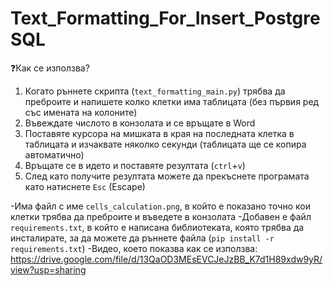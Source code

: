 # Text_Formatting_For_Insert_PostgreSQL

❓Как се използва?
1. Когато ръннете скрипта (`text_formatting_main.py`) трябва да преброите и напишете колко клетки има таблицата (без първия ред със имената на колоните)
2. Въвеждате числото в конзолата и се връщате в Word
3. Поставяте курсора на мишката в края на последната клетка в таблицата и изчаквате няколко секунди (таблицата ще се копира автоматично)
4. Връщате се в идето и поставяте резултата (`ctrl`+`v`)
5. След като получите резултата можете да прекъснете програмата като натиснете `Esc` (Escape)

-Има файл с име `cells_calculation.png`, в който е показано точно кои клетки трябва да преброите и въведете в конзолата
-Добавен е файл `requirements.txt`, в който е написана библиотеката, която трябва да инсталирате, за да можете да ръннете файла (`pip install -r requirements.txt`)
-Видео, което показва как се използва: https://drive.google.com/file/d/13QaOD3MEsEVCJeJzBB_K7d1H89xdw9yR/view?usp=sharing
